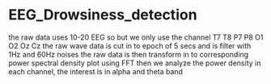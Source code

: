 # EEG_Drowsiness_detection
the raw data uses 10-20 EEG so but we only use the channel T7 T8 P7 P8 O1 O2 Oz Cz
the raw wave data is cut in to epoch of 5 secs and is filter with 1Hz and 60Hz noises
the raw data is then transform in to corresponding power spectral density plot using FFT
then we analyze the power density in each channel, the interest is in alpha and theta band

